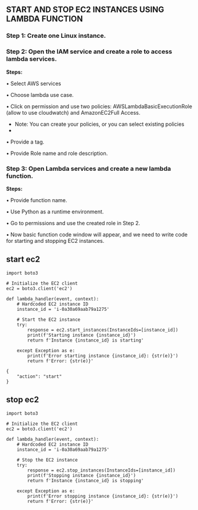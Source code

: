 ## START AND STOP EC2 INSTANCES USING LAMBDA FUNCTION

### Step 1: Create one Linux instance. 
### Step 2: Open the IAM service and create a role to access lambda services. 
**Steps:**

• Select AWS services 

• Choose lambda use case. 

• Click on permission and use two policies: AWSLambdaBasicExecutionRole (allow to use cloudwatch) and AmazonEC2Full Access. 

   - Note: You can create your policies, or you can select existing policies
   - 
• Provide a tag.

• Provide Role name and role description. 

### Step 3: Open Lambda services and create a new lambda function. 

**Steps:**

• Provide function name. 

• Use Python as a runtime environment. 

• Go to permissions and use the created role in Step 2. 

• Now basic function code window will appear, and we need to write code for starting and stopping EC2 instances. 
 

## start ec2
````
import boto3

# Initialize the EC2 client
ec2 = boto3.client('ec2')

def lambda_handler(event, context):
    # Hardcoded EC2 instance ID
    instance_id = 'i-0a30a69aab79a1275'
    
    # Start the EC2 instance
    try:
        response = ec2.start_instances(InstanceIds=[instance_id])
        print(f'Starting instance {instance_id}')
        return f'Instance {instance_id} is starting'
    
    except Exception as e:
        print(f'Error starting instance {instance_id}: {str(e)}')
        return f'Error: {str(e)}'
````

````
{
    "action": "start"
}
````

## stop ec2
````
import boto3

# Initialize the EC2 client
ec2 = boto3.client('ec2')

def lambda_handler(event, context):
    # Hardcoded EC2 instance ID
    instance_id = 'i-0a30a69aab79a1275'
    
    # Stop the EC2 instance
    try:
        response = ec2.stop_instances(InstanceIds=[instance_id])
        print(f'Stopping instance {instance_id}')
        return f'Instance {instance_id} is stopping'
    
    except Exception as e:
        print(f'Error stopping instance {instance_id}: {str(e)}')
        return f'Error: {str(e)}'

````
